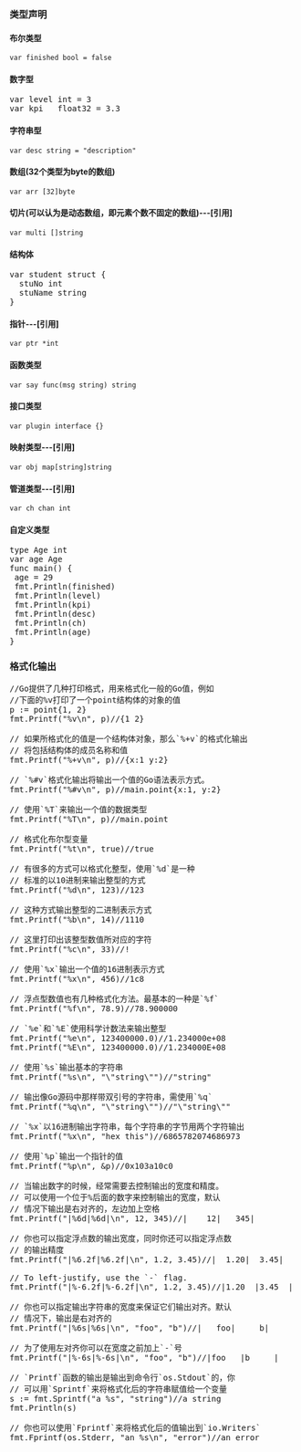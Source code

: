 ### 类型声明

#### 布尔类型
`var finished bool = false`
#### 数字型
<pre>var level int = 3
var kpi   float32 = 3.3</pre>
#### 字符串型
`var desc string = "description"`
#### 数组(32个类型为byte的数组)
`var arr [32]byte`
#### 切片(可以认为是动态数组，即元素个数不固定的数组)---[引用]
`var multi []string`
#### 结构体
<pre>var student struct {
  stuNo int
  stuName string
}</pre>
#### 指针---[引用]
`var ptr *int`
#### 函数类型
`var say func(msg string) string`
#### 接口类型
`var plugin interface {}`
#### 映射类型---[引用]
`var obj map[string]string`
#### 管道类型---[引用]
`var ch chan int`

#### 自定义类型
<pre>type Age int
var age Age
func main() {
 age = 29
 fmt.Println(finished)
 fmt.Println(level)
 fmt.Println(kpi)
 fmt.Println(desc)
 fmt.Println(ch)
 fmt.Println(age)
}</pre>
### 格式化输出
<pre>
//Go提供了几种打印格式，用来格式化一般的Go值，例如
//下面的%v打印了一个point结构体的对象的值
p := point{1, 2}
fmt.Printf("%v\n", p)//{1 2}

// 如果所格式化的值是一个结构体对象，那么`%+v`的格式化输出
// 将包括结构体的成员名称和值
fmt.Printf("%+v\n", p)//{x:1 y:2}

// `%#v`格式化输出将输出一个值的Go语法表示方式。
fmt.Printf("%#v\n", p)//main.point{x:1, y:2}

// 使用`%T`来输出一个值的数据类型
fmt.Printf("%T\n", p)//main.point

// 格式化布尔型变量
fmt.Printf("%t\n", true)//true

// 有很多的方式可以格式化整型，使用`%d`是一种
// 标准的以10进制来输出整型的方式
fmt.Printf("%d\n", 123)//123

// 这种方式输出整型的二进制表示方式
fmt.Printf("%b\n", 14)//1110

// 这里打印出该整型数值所对应的字符
fmt.Printf("%c\n", 33)//!

// 使用`%x`输出一个值的16进制表示方式
fmt.Printf("%x\n", 456)//1c8

// 浮点型数值也有几种格式化方法。最基本的一种是`%f`
fmt.Printf("%f\n", 78.9)//78.900000

// `%e`和`%E`使用科学计数法来输出整型
fmt.Printf("%e\n", 123400000.0)//1.234000e+08
fmt.Printf("%E\n", 123400000.0)//1.234000E+08

// 使用`%s`输出基本的字符串
fmt.Printf("%s\n", "\"string\"")//"string"

// 输出像Go源码中那样带双引号的字符串，需使用`%q`
fmt.Printf("%q\n", "\"string\"")//"\"string\""

// `%x`以16进制输出字符串，每个字符串的字节用两个字符输出
fmt.Printf("%x\n", "hex this")//6865782074686973

// 使用`%p`输出一个指针的值
fmt.Printf("%p\n", &p)//0x103a10c0

// 当输出数字的时候，经常需要去控制输出的宽度和精度。
// 可以使用一个位于%后面的数字来控制输出的宽度，默认
// 情况下输出是右对齐的，左边加上空格
fmt.Printf("|%6d|%6d|\n", 12, 345)//|    12|   345|

// 你也可以指定浮点数的输出宽度，同时你还可以指定浮点数
// 的输出精度
fmt.Printf("|%6.2f|%6.2f|\n", 1.2, 3.45)//|  1.20|  3.45|

// To left-justify, use the `-` flag.
fmt.Printf("|%-6.2f|%-6.2f|\n", 1.2, 3.45)//|1.20  |3.45  |

// 你也可以指定输出字符串的宽度来保证它们输出对齐。默认
// 情况下，输出是右对齐的
fmt.Printf("|%6s|%6s|\n", "foo", "b")//|   foo|     b|

// 为了使用左对齐你可以在宽度之前加上`-`号
fmt.Printf("|%-6s|%-6s|\n", "foo", "b")//|foo   |b     |

// `Printf`函数的输出是输出到命令行`os.Stdout`的，你
// 可以用`Sprintf`来将格式化后的字符串赋值给一个变量
s := fmt.Sprintf("a %s", "string")//a string
fmt.Println(s)

// 你也可以使用`Fprintf`来将格式化后的值输出到`io.Writers`
fmt.Fprintf(os.Stderr, "an %s\n", "error")//an error
</pre>


